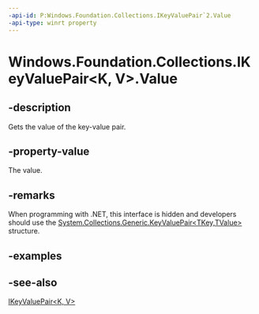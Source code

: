 ```yaml
---
-api-id: P:Windows.Foundation.Collections.IKeyValuePair`2.Value
-api-type: winrt property
---
```


<!-- Property syntax
public V Value { get; }
-->

# Windows.Foundation.Collections.IKeyValuePair<K, V>.Value

## -description
Gets the value of the key-value pair.

## -property-value
The value.

## -remarks
When programming with .NET, this interface is hidden and developers should use the [System.Collections.Generic.KeyValuePair&lt;TKey,TValue&gt;](https://docs.microsoft.com/dotnet/api/system.collections.generic.keyvaluepair-2) structure.

## -examples

## -see-also
[IKeyValuePair&lt;K, V&gt;](ikeyvaluepair_2.md)